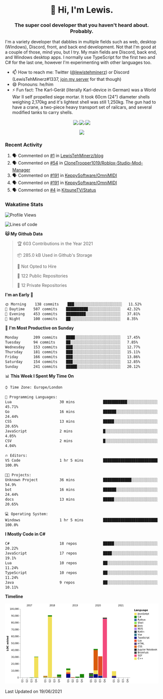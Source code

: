 <h1 align="center">👋 Hi, I'm Lewis.</h1>
<h3 align="center">The super cool developer that you haven't heard about. Probably.</h3>

I'm a variety developer that dabbles in multiple fields such as web, desktop (Windows), Discord, front, and back end development. Not that I'm good at a couple of those, mind you, but I try. My main fields are Discord, back end, and Windows desktop apps. I normally use TypeScript for the first two and C# for the last one, however I'm experimenting with other languages too.

- 📫 How to reach me: Twitter ([@lewistehminerz](https://twitter.com/lewistehminerz)) or Discord (LewisTehMinerz#1337, [join my server](https://discord.gg/XnUh7JB) for that though)
- 😄 Pronouns: he/him
- ⚡ Fun fact: The Karl-Gerät (literally Karl-device in German) was a World War II self propelled siege mortar. It took 60cm (24") diameter shells weighing 2,170kg and it's lightest shell was still 1,250kg. The gun had to have a crane, a two-piece heavy transport set of railcars, and several modified tanks to carry shells.

<p align="center">
  <a href="https://github.com/anuraghazra/github-readme-stats">
    <img align="center" src="https://github-readme-stats.vercel.app/api?username=LewisTehMinerz&count_private=true&show_icons=true&theme=gruvbox">
  </a>
  <a href="https://github.com/anuraghazra/github-readme-stats">
    <img align="center" src="https://github-readme-stats.vercel.app/api/top-langs?username=LewisTehMinerz&layout=compact&theme=gruvbox">
  </a>
  <a href="https://github.com/anuraghazra/github-readme-stats">
    <img align="center" src="https://github-readme-stats.vercel.app/api/wakatime?username=LewisTehMinerz&layout=compact&theme=gruvbox">
  </a>
</p>

<p align="center">
  <a href="https://github.com/ryo-ma/github-profile-trophy">
    <img align="center" src="https://github-profile-trophy.vercel.app/?username=ryo-ma&theme=gruvbox">
  </a>
</p>

### Recent Activity
<!--START_SECTION:activity-->
1. 🗣 Commented on [#1](https://github.com/LewisTehMinerz/blog/issues/1) in [LewisTehMinerz/blog](https://github.com/LewisTehMinerz/blog)
2. 🗣 Commented on [#54](https://github.com/CloneTrooper1019/Roblox-Studio-Mod-Manager/issues/54) in [CloneTrooper1019/Roblox-Studio-Mod-Manager](https://github.com/CloneTrooper1019/Roblox-Studio-Mod-Manager)
3. 🗣 Commented on [#191](https://github.com/KeppySoftware/OmniMIDI/issues/191) in [KeppySoftware/OmniMIDI](https://github.com/KeppySoftware/OmniMIDI)
4. 🗣 Commented on [#191](https://github.com/KeppySoftware/OmniMIDI/issues/191) in [KeppySoftware/OmniMIDI](https://github.com/KeppySoftware/OmniMIDI)
5. 🗣 Commented on [#4](https://github.com/KitsuneTV/Status/issues/4) in [KitsuneTV/Status](https://github.com/KitsuneTV/Status)
<!--END_SECTION:activity-->

### Wakatime Stats
<!--START_SECTION:waka-->
![Profile Views](http://img.shields.io/badge/Profile%20Views-0-blue)

![Lines of code](https://img.shields.io/badge/From%20Hello%20World%20I%27ve%20Written-327045%20lines%20of%20code-blue)

**🐱 My Github Data** 

> 🏆 603 Contributions in the Year 2021
 > 
> 📦 285.0 kB Used in Github's Storage 
 > 
> 🚫 Not Opted to Hire
 > 
> 📜 122 Public Repositories 
 > 
> 🔑 12 Private Repositories  
 > 
**I'm an Early 🐤** 

```text
🌞 Morning    138 commits    ███░░░░░░░░░░░░░░░░░░░░░░   11.52% 
🌆 Daytime    507 commits    ██████████░░░░░░░░░░░░░░░   42.32% 
🌃 Evening    453 commits    █████████░░░░░░░░░░░░░░░░   37.81% 
🌙 Night      100 commits    ██░░░░░░░░░░░░░░░░░░░░░░░   8.35%

```
📅 **I'm Most Productive on Sunday** 

```text
Monday       209 commits    ████░░░░░░░░░░░░░░░░░░░░░   17.45% 
Tuesday      94 commits     ██░░░░░░░░░░░░░░░░░░░░░░░   7.85% 
Wednesday    153 commits    ███░░░░░░░░░░░░░░░░░░░░░░   12.77% 
Thursday     181 commits    ███░░░░░░░░░░░░░░░░░░░░░░   15.11% 
Friday       166 commits    ███░░░░░░░░░░░░░░░░░░░░░░   13.86% 
Saturday     154 commits    ███░░░░░░░░░░░░░░░░░░░░░░   12.85% 
Sunday       241 commits    █████░░░░░░░░░░░░░░░░░░░░   20.12%

```


📊 **This Week I Spent My Time On** 

```text
⌚︎ Time Zone: Europe/London

💬 Programming Languages: 
Lua                      30 mins             ███████████░░░░░░░░░░░░░░   45.71% 
Go                       16 mins             ██████░░░░░░░░░░░░░░░░░░░   24.44% 
CSS                      13 mins             █████░░░░░░░░░░░░░░░░░░░░   20.65% 
JavaScript               2 mins              █░░░░░░░░░░░░░░░░░░░░░░░░   4.05% 
CSV                      2 mins              █░░░░░░░░░░░░░░░░░░░░░░░░   4.04%

🔥 Editors: 
VS Code                  1 hr 5 mins         █████████████████████████   100.0%

🐱‍💻 Projects: 
Unknown Project          36 mins             █████████████░░░░░░░░░░░░   54.9% 
bot                      16 mins             ██████░░░░░░░░░░░░░░░░░░░   24.44% 
docs                     13 mins             █████░░░░░░░░░░░░░░░░░░░░   20.65%

💻 Operating System: 
Windows                  1 hr 5 mins         █████████████████████████   100.0%

```

**I Mostly Code in C#** 

```text
C#                       18 repos            █████░░░░░░░░░░░░░░░░░░░░   20.22% 
JavaScript               17 repos            ████░░░░░░░░░░░░░░░░░░░░░   19.1% 
Lua                      10 repos            ██░░░░░░░░░░░░░░░░░░░░░░░   11.24% 
TypeScript               10 repos            ██░░░░░░░░░░░░░░░░░░░░░░░   11.24% 
Java                     9 repos             ██░░░░░░░░░░░░░░░░░░░░░░░   10.11%

```


**Timeline**

![Chart not found](https://raw.githubusercontent.com/LewisTehMinerz/LewisTehMinerz/master/charts/bar_graph.png) 


 Last Updated on 19/06/2021
<!--END_SECTION:waka-->
